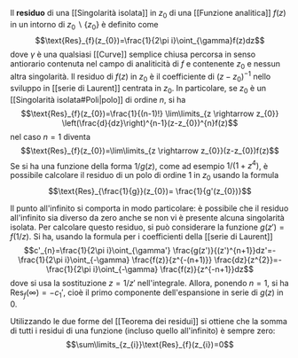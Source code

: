 Il **residuo** di una [[Singolarità isolata]] in $z_{0}$ di una [[Funzione analitica]] $f(z)$ in un intorno di $z_{0}\;\backslash\;\{z_{0}\}$ è definito come
$$\text{Res}_{f}(z_{0})=\frac{1}{2\pi i}\oint_{\gamma}f(z)dz$$
dove $\gamma$ è una qualsiasi [[Curve]] semplice chiusa percorsa in senso antiorario contenuta nel campo di analiticità di $f$ e contenente $z_{0}$ e nessun altra singolarità. Il residuo di $f(z)$ in $z_{0}$ è il coefficiente di $(z-z_{0})^{-1}$ nello sviluppo in [[serie di Laurent]] centrata in $z_{0}$. In particolare, se $z_{0}$ è un [[Singolarità isolata#Poli|polo]] di ordine $n$, si ha
$$\text{Res}_{f}(z_{0})=\frac{1}{(n-1)!} \lim\limits_{z \rightarrow z_{0}} \left(\frac{d}{dz}\right)^{n-1}(z-z_{0})^{n}f(z)$$
nel caso $n=1$ diventa
$$\text{Res}_{f}(z_{0})=\lim\limits_{z \rightarrow z_{0}}(z-z_{0})f(z)$$
 Se si ha una funzione della forma $1/g(z)$, come ad esempio $1/(1+z^{4})$, è possibile calcolare il residuo di un polo di ordine 1 in $z_{0}$ usando la formula
$$\text{Res}_{\frac{1}{g}}(z_{0})= \frac{1}{g'(z_{0})}$$

Il punto all'infinito si comporta in modo particolare: è possibile che il residuo all'infinito sia diverso da zero anche se non vi è presente alcuna singolarità isolata. Per calcolare questo residuo, si può considerare la funzione $g(z')=f(1/z)$. Si ha, usando la formula per i coefficienti della [[serie di Laurent]]
$$c'_{n}=\frac{1}{2\pi i}\oint_{\gamma'} \frac{g(z')}{(z')^{n+1}}dz'=- \frac{1}{2\pi i}\oint_{-\gamma} \frac{f(z)}{z^{-(n+1)}} \frac{dz}{z^{2}}=- \frac{1}{2\pi i}\oint_{-\gamma} \frac{f(z)}{z^{-n+1}}dz$$
dove si usa la sostituzione $z=1/z'$ nell'integrale. Allora, ponendo $n=1$, si ha $\text{Res}_{f}(\infty)=-c_{1}'$, cioè il primo componente dell'espansione in serie di $g(z)$ in 0.

Utilizzando le due forme del [[Teorema dei residui]] si ottiene che la somma di tutti i residui di una funzione (incluso quello all'infinito) è sempre zero:
$$\sum\limits_{z_{i}}\text{Res}_{f}(z_{i})=0$$
